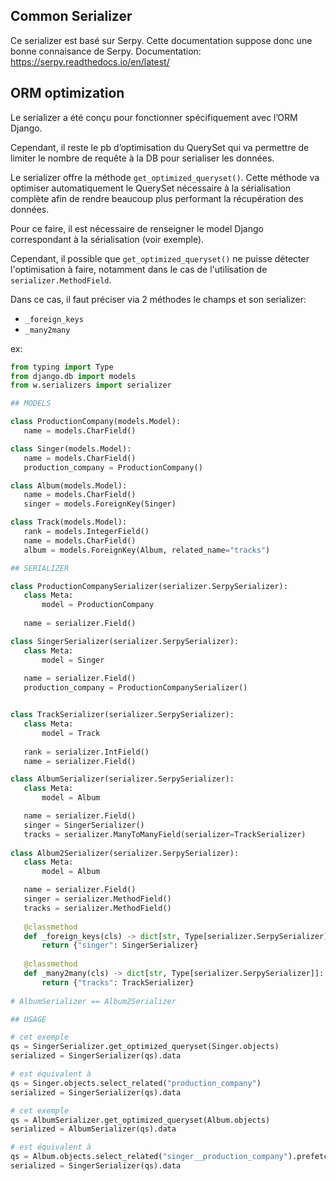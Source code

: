 ## Common Serializer

Ce serializer est basé sur Serpy. Cette documentation suppose donc une bonne connaisance
de Serpy. Documentation: https://serpy.readthedocs.io/en/latest/

## ORM optimization

Le serializer a été conçu pour fonctionner spécifiquement avec l’ORM Django. 

Cependant, il reste le pb d’optimisation du QuerySet qui va permettre de limiter le nombre de requête à la DB pour serialiser les données.

Le serializer offre la méthode `get_optimized_queryset()`. Cette méthode va optimiser automatiquement le QuerySet nécessaire à la sérialisation complète afin de rendre beaucoup plus performant la récupération des données.

Pour ce faire, il est nécessaire de renseigner le model Django correspondant à la sérialisation (voir exemple).

Cependant, il possible que `get_optimized_queryset()` ne puisse détecter l'optimisation à faire, notamment dans le cas de l'utilisation de `serializer.MethodField`.

Dans ce cas, il faut préciser via 2 méthodes le champs et son serializer:
- `_foreign_keys`
- `_many2many`

ex:

 ```python
from typing import Type
from django.db import models
from w.serializers import serializer

## MODELS

class ProductionCompany(models.Model):
    name = models.CharField()

class Singer(models.Model):
    name = models.CharField()
    production_company = ProductionCompany()

class Album(models.Model):
    name = models.CharField()
    singer = models.ForeignKey(Singer)

class Track(models.Model):
    rank = models.IntegerField()
    name = models.CharField()
    album = models.ForeignKey(Album, related_name="tracks")

## SERIALIZER

class ProductionCompanySerializer(serializer.SerpySerializer):
    class Meta:
        model = ProductionCompany
        
    name = serializer.Field()

class SingerSerializer(serializer.SerpySerializer):
    class Meta:
        model = Singer
        
    name = serializer.Field()
    production_company = ProductionCompanySerializer()


class TrackSerializer(serializer.SerpySerializer):
    class Meta:
        model = Track
        
    rank = serializer.IntField()
    name = serializer.Field()

class AlbumSerializer(serializer.SerpySerializer):
    class Meta:
        model = Album

    name = serializer.Field()
    singer = SingerSerializer()
    tracks = serializer.ManyToManyField(serializer=TrackSerializer)
    
class Album2Serializer(serializer.SerpySerializer):
    class Meta:
        model = Album

    name = serializer.Field()
    singer = serializer.MethodField()
    tracks = serializer.MethodField()
    
    @classmethod
    def _foreign_keys(cls) -> dict[str, Type[serializer.SerpySerializer]]:
        return {"singer": SingerSerializer}
    
    @classmethod
    def _many2many(cls) -> dict[str, Type[serializer.SerpySerializer]]:
        return {"tracks": TrackSerializer}
    
# AlbumSerializer == Album2Serializer

## USAGE

# cet exemple 
qs = SingerSerializer.get_optimized_queryset(Singer.objects)
serialized = SingerSerializer(qs).data

# est équivalent à
qs = Singer.objects.select_related("production_company")
serialized = SingerSerializer(qs).data

# cet exemple 
qs = AlbumSerializer.get_optimized_queryset(Album.objects)
serialized = AlbumSerializer(qs).data

# est équivalent à
qs = Album.objects.select_related("singer__production_company").prefetch_related("tracks")
serialized = SingerSerializer(qs).data
```


